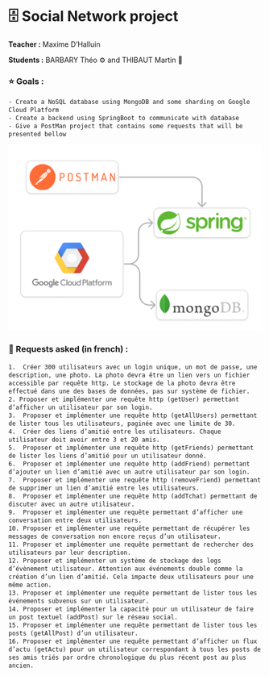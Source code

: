 # 🗄️ Social Network project 

**Teacher :** Maxime D’Halluin
   
**Students :** BARBARY Théo ⚙️ and THIBAUT Martin 🦋
    
### ⭐️ Goals :

    - Create a NoSQL database using MongoDB and some sharding on Google Cloud Platform 
    - Create a backend using SpringBoot to communicate with database 
    - Give a PostMan project that contains some requests that will be presented bellow 


![img.png](img.png)


### 🔧 Requests asked (in french) :

    1.  Créer 300 utilisateurs avec un login unique, un mot de passe, une description, une photo. La photo devra être un lien vers un fichier accessible par requête http. Le stockage de la photo devra être effectué dans une des bases de données, pas sur système de fichier.  
    2. Proposer et implémenter une requête http (getUser) permettant d’afficher un utilisateur par son login. 
    3.  Proposer et implémenter une requête http (getAllUsers) permettant de lister tous les utilisateurs, paginée avec une limite de 30. 
    4.  Créer des liens d’amitié entre les utilisateurs. Chaque utilisateur doit avoir entre 3 et 20 amis. 
    5.  Proposer et implémenter une requête http (getFriends) permettant de lister les liens d’amitié pour un utilisateur donné. 
    6.  Proposer et implémenter une requête http (addFriend) permettant d’ajouter un lien d’amitié avec un autre utilisateur par son login. 
    7.  Proposer et implémenter une requête http (removeFriend) permettant de supprimer un lien d’amitié entre les utilisateurs. 
    8.  Proposer et implémenter une requête http (addTchat) permettant de discuter avec un autre utilisateur.  
    9.  Proposer et implémenter une requête permettant d’afficher une conversation entre deux utilisateurs. 
    10. Proposer et implémenter une requête permettant de récupérer les messages de conversation non encore reçus d’un utilisateur. 
    11. Proposer et implémenter une requête permettant de rechercher des utilisateurs par leur description. 
    12. Proposer et implémenter un système de stockage des logs d’évènement utilisateur. Attention aux événements double comme la création d’un lien d’amitié. Cela impacte deux utilisateurs pour une même action. 
    13. Proposer et implémenter une requête permettant de lister tous les événements subvenus sur un utilisateur.  
    14. Proposer et implémenter la capacité pour un utilisateur de faire un post textuel (addPost) sur le réseau social. 
    15. Proposer et implémenter une requête permettant de lister tous les posts (getAllPost) d’un utilisateur. 
    16. Proposer et implémenter une requête permettant d’afficher un flux d’actu (getActu) pour un utilisateur correspondant à tous les posts de ses amis triés par ordre chronologique du plus récent post au plus ancien.  

